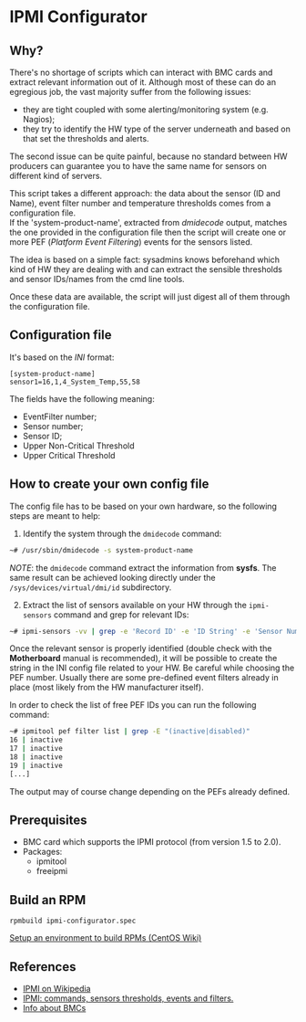 # IPMI Configurator

## Why?

There's no shortage of scripts which can interact with BMC cards and extract relevant information out of it. Although most of these can do an egregious job, the vast majority suffer from the following issues:

* they are tight coupled with some alerting/monitoring system (e.g. Nagios);
* they try to identify the HW type of the server underneath and based on that set the thresholds and alerts.

The second issue can be quite painful, because no standard between HW producers can guarantee you to have the same name for sensors on different kind of servers.

This script takes a different approach: the data about the sensor (ID and Name), event filter number and temperature thresholds comes from a configuration file.  
If the 'system-product-name', extracted from *dmidecode* output, matches the one provided in the configuration file then the script will create one or more PEF (*Platform Event Filtering*) events for the sensors listed.

The idea is based on a simple fact: sysadmins knows beforehand which kind of HW they are dealing with and can extract the sensible thresholds and sensor IDs/names from the cmd line tools.

Once these data are available, the script will just digest all of them through the configuration file.

## Configuration file

It's based on the *INI* format:

```
[system-product-name]
sensor1=16,1,4_System_Temp,55,58
```

The fields have the following meaning:
* EventFilter number;
* Sensor number;
* Sensor ID;
* Upper Non-Critical Threshold
* Upper Critical Threshold

## How to create your own config file

The config file has to be based on your own hardware, so the following steps are meant to help:

1. Identify the system through the ``dmidecode`` command:
```bash
~# /usr/sbin/dmidecode -s system-product-name
```
*NOTE*: the ``dmidecode`` command extract the information from **sysfs**. The same result can be achieved looking directly under the ``/sys/devices/virtual/dmi/id`` subdirectory.

2. Extract the list of sensors available on your HW through the ``ipmi-sensors`` command and grep for relevant IDs:
```bash
~# ipmi-sensors -vv | grep -e 'Record ID' -e 'ID String' -e 'Sensor Number'
```

Once the relevant sensor is properly identified (double check with the **Motherboard** manual is recommended), it will be possible to create 
the string in the INI config file related to your HW. Be careful while choosing the PEF number. Usually there are some pre-defined event filters 
already in place (most likely from the HW manufacturer itself). 

In order to check the list of free PEF IDs you can run the following command:
```bash
~# ipmitool pef filter list | grep -E "(inactive|disabled)"
16 | inactive
17 | inactive
18 | inactive
19 | inactive
[...]
```
The output may of course change depending on the PEFs already defined.

## Prerequisites

* BMC card which supports the IPMI protocol (from version 1.5 to 2.0).
* Packages:
  - ipmitool
  - freeipmi

## Build an RPM

``rpmbuild ipmi-configurator.spec``

[Setup an environment to build RPMs (CentOS Wiki)](https://wiki.centos.org/HowTos/SetupRpmBuildEnvironment)

## References

* [IPMI on Wikipedia](https://en.wikipedia.org/wiki/Intelligent_Platform_Management_Interface)
* [IPMI: commands, sensors thresholds, events and filters.](https://github.com/vpenso/scripts/blob/master/docs/hardware/ipmi.md)
* [Info about BMCs](https://www.thomas-krenn.com/en/wiki/IPMI_Basics)

